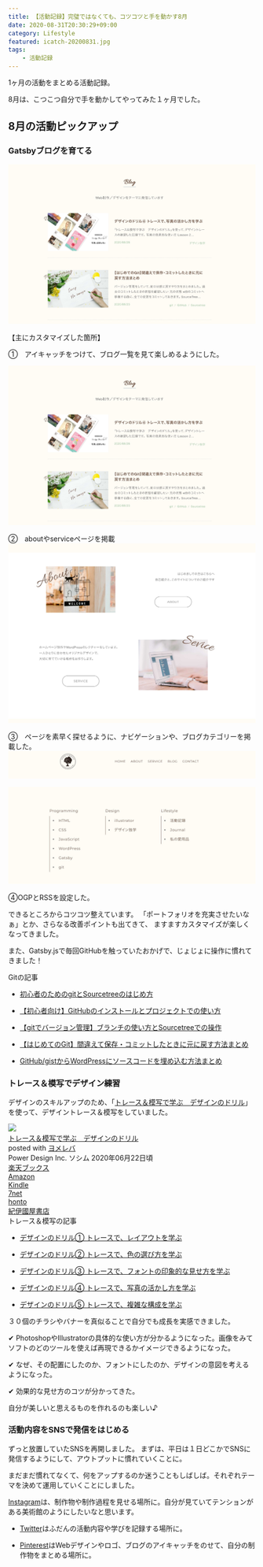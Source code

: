 ```yaml
---
title: 【活動記録】完璧ではなくても、コツコツと手を動かす8月
date: 2020-08-31T20:30:29+09:00
category: Lifestyle
featured: icatch-20200831.jpg
tags:
    - 活動記録
---
```


1ヶ月の活動をまとめる活動記録。

8月は、こつこつ自分で手を動かしてやってみた１ヶ月でした。

## 8月の活動ピックアップ

### Gatsbyブログを育てる

![現時点でのGatsbyブログ](ss-gatsby-blog.jpg)

【主にカスタマイズした箇所】

①　アイキャッチをつけて、ブログ一覧を見て楽しめるようにした。

![現時点でのGatsbyブログ](ss-gatsby-blog.jpg)


②　aboutやserviceページを掲載
![現時点でのGatsbyブログ](ss-gatsby-blog-2.jpg)

③　ページを素早く探せるように、ナビゲーションや、ブログカテゴリーを掲載した。
![ナビゲーション](ss-gatsby-blog-3.jpg)

![ブログカテゴリー](ss-gatsby-blog-4.jpg)

④OGPとRSSを設定した。

できるところからコツコツ整えています。
「ポートフォリオを充実させたいなぁ」とか、さらなる改善ポイントも出てきて、
ますますカスタマイズが楽しくなってきました。

また、Gatsby.jsで毎回GitHubを触っていたおかげで、じょじょに操作に慣れてきました！

<div class="related-posts">
    <span>Gitの記事</span>

* [初心者のためのgitとSourcetreeのはじめ方](/install-sourcetree/)

* [【初心者向け】GitHubのインストールとプロジェクトでの使い方](/git-install/)

* [【gitでバージョン管理】ブランチの使い方とSourcetreeでの操作](/git-branch/)

* [【はじめてのGit】間違えて保存・コミットしたときに元に戻す方法まとめ](/git-rebase/)

* [ GitHub/gistからWordPressにソースコードを埋め込む方法まとめ](/github-gist-wordpress/)

</div>


### トレース＆模写でデザイン練習

デザインのスキルアップのため、「<a href="https://amzn.to/34u9ts6" target="_blank" rel="nofollow">トレース＆模写で学ぶ　デザインのドリル</a>」を使って、デザイントレース＆模写をしていました。

<div class="cstmreba"><div class="booklink-box"><div class="booklink-image"><a href="//af.moshimo.com/af/c/click?a_id=742757&p_id=56&pc_id=56&pl_id=637&s_v=b5Rz2P0601xu&url=http%3A%2F%2Fbooks.rakuten.co.jp%2Frb%2F16312596%2F" target="_blank" rel="nofollow" ><img src="https://thumbnail.image.rakuten.co.jp/@0_mall/book/cabinet/2579/9784802612579.jpg?_ex=200x200" style="border: none;" /></a><img src="//i.moshimo.com/af/i/impression?a_id=742757&p_id=56&pc_id=56&pl_id=637" width="1" height="1" style="border:none;"></div><div class="booklink-info"><div class="booklink-name"><a href="//af.moshimo.com/af/c/click?a_id=742757&p_id=56&pc_id=56&pl_id=637&s_v=b5Rz2P0601xu&url=http%3A%2F%2Fbooks.rakuten.co.jp%2Frb%2F16312596%2F" target="_blank" rel="nofollow" >トレース＆模写で学ぶ　デザインのドリル</a><img src="//i.moshimo.com/af/i/impression?a_id=742757&p_id=56&pc_id=56&pl_id=637" width="1" height="1" style="border:none;"><div class="booklink-powered-date">posted with <a href="https://yomereba.com" rel="nofollow" target="_blank">ヨメレバ</a></div></div><div class="booklink-detail">Power Design Inc. ソシム 2020年06月22日頃    </div><div class="booklink-link2"><div class="shoplinkrakuten"><a href="//af.moshimo.com/af/c/click?a_id=742757&p_id=56&pc_id=56&pl_id=637&s_v=b5Rz2P0601xu&url=http%3A%2F%2Fbooks.rakuten.co.jp%2Frb%2F16312596%2F" target="_blank" rel="nofollow" >楽天ブックス</a><img src="//i.moshimo.com/af/i/impression?a_id=742757&p_id=56&pc_id=56&pl_id=637" width="1" height="1" style="border:none;"></div><div class="shoplinkamazon"><a href="https://www.amazon.co.jp/exec/obidos/asin/4802612575/filledfores07-22/" target="_blank" rel="nofollow" >Amazon</a></div><div class="shoplinkkindle"><a href="https://www.amazon.co.jp/gp/search?keywords=%E3%83%88%E3%83%AC%E3%83%BC%E3%82%B9%EF%BC%86%E6%A8%A1%E5%86%99%E3%81%A7%E5%AD%A6%E3%81%B6%E3%80%80%E3%83%87%E3%82%B6%E3%82%A4%E3%83%B3%E3%81%AE%E3%83%89%E3%83%AA%E3%83%AB&__mk_ja_JP=%83J%83%5E%83J%83i&url=node%3D2275256051&tag=filledfores07-22" target="_blank" rel="nofollow" >Kindle</a></div><div class="shoplinkseven"><a href="//af.moshimo.com/af/c/click?a_id=1082680&p_id=932&pc_id=1188&pl_id=12456&s_v=b5Rz2P0601xu&url=http%3A%2F%2F7net.omni7.jp%2Fsearch%2F%3FsearchKeywordFlg%3D1%26keyword%3D9784802612579" target="_blank" rel="nofollow" >7net<img src="//i.moshimo.com/af/i/impression?a_id=1082680&p_id=932&pc_id=1188&pl_id=12456" width="1" height="1" style="border:none;"></a></div><div class="shoplinkbk1"><a href="//ck.jp.ap.valuecommerce.com/servlet/referral?sid=3390948&pid=885314885&vc_url=http%3A%2F%2Fhonto.jp%2Fnetstore%2Fsearch_021_104802612575.html%3Fsrchf%3D1%26srchGnrNm%3D1&vcptn=kaereba" target="_blank" rel="nofollow" >honto<img src="//ad.jp.ap.valuecommerce.com/servlet/gifbanner?sid=3390948&pid=885314885" height="1" width="1" border="0"></a></div>         <div class="shoplinkkino"><a href="//ck.jp.ap.valuecommerce.com/servlet/referral?sid=3390948&pid=886623503&vc_url=http%3A%2F%2Fwww.kinokuniya.co.jp%2Ff%2Fdsg-01-9784802612579&vcptn=kaereba" target="_blank" rel="nofollow" >紀伊國屋書店<img src="//ad.jp.ap.valuecommerce.com/servlet/gifbanner?sid=3390948&pid=886623503" height="1" width="1" border="0"></a></div>              </div></div><div class="booklink-footer"></div></div></div>

<div class="related-posts">
    <span>トレース＆模写の記事</span>

* [デザインのドリル① トレースで、レイアウトを学ぶ](/design-trace-01/)

* [デザインのドリル② トレースで、色の選び方を学ぶ](/design-trace-02/)

* [デザインのドリル③ トレースで、フォントの印象的な見せ方を学ぶ](/design-trace-03/)

* [デザインのドリル④ トレースで、写真の活かし方を学ぶ](/design-trace-04/)

* [デザインのドリル⑤ トレースで、複雑な構成を学ぶ](/design-trace-05/)

</div>

３０個のチラシやバナーを真似ることで自分でも成長を実感できました。

✔︎ PhotoshopやIllustratorの具体的な使い方が分かるようになった。画像をみてソフトのどのツールを使えば再現できるかイメージできるようになった。

✔︎ なぜ、その配置にしたのか、フォントにしたのか、デザインの意図を考えるようになった。

✔︎ 効果的な見せ方のコツが分かってきた。

自分が美しいと思えるものを作れるのも楽しい♪


### 活動内容をSNSで発信をはじめる

ずっと放置していたSNSを再開しました。
まずは、平日は１日どこかでSNSに発信するようにして、アウトプットに慣れていくことに。

まだまだ慣れてなくて、何をアップするのか迷うこともしばしば。それぞれテーマを決めて運用していくことにしました。

<a href="https://www.instagram.com/emmieworks/" target="_blank" rel="noopener noreferrer">Instagram</a>は、制作物や制作過程を見せる場所に。自分が見ていてテンションがある美術館のようにしたいなと思います。


* <a href="https://twitter.com/EmiMoment" target="_blank" rel="noopener noreferrer">Twitter</a>はふだんの活動内容や学びを記録する場所に。

* <a href="https://www.pinterest.jp/0forest/" target="_blank" rel="noopener noreferrer">Pinterest</a>はWebデザインやロゴ、ブログのアイキャッチをのせて、自分の制作物をまとめる場所に。
